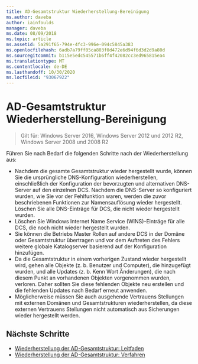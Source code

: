 ```yaml
---
title: AD-Gesamtstruktur Wiederherstellung-Bereinigung
ms.author: daveba
author: iainfoulds
manager: daveba
ms.date: 08/09/2018
ms.topic: article
ms.assetid: 5a291f65-794e-4fc3-996e-094c5845a383
ms.openlocfilehash: 6adb7a79ff05ca803f0d472e6d94f6d3d2d9a80d
ms.sourcegitcommit: b115e5edc545571b6ff4f42082cc3ed965815ea4
ms.translationtype: MT
ms.contentlocale: de-DE
ms.lasthandoff: 10/30/2020
ms.locfileid: "93067922"
---
```

# <a name="ad-forest-recovery---cleanup"></a>AD-Gesamtstruktur Wiederherstellung-Bereinigung

>Gilt für: Windows Server 2016, Windows Server 2012 und 2012 R2, Windows Server 2008 und 2008 R2

 Führen Sie nach Bedarf die folgenden Schritte nach der Wiederherstellung aus:

- Nachdem die gesamte Gesamtstruktur wieder hergestellt wurde, können Sie die ursprüngliche DNS-Konfiguration wiederherstellen, einschließlich der Konfiguration der bevorzugten und alternativen DNS-Server auf den einzelnen DCS. Nachdem die DNS-Server so konfiguriert wurden, wie Sie vor der Fehlfunktion waren, werden die zuvor beschriebenen Funktionen zur Namensauflösung wieder hergestellt. Löschen Sie alle DNS-Einträge für DCS, die nicht wieder hergestellt wurden.
- Löschen Sie Windows Internet Name Service (WINS)-Einträge für alle DCS, die noch nicht wieder hergestellt wurden.
- Sie können die Betriebs Master Rollen auf andere DCS in der Domäne oder Gesamtstruktur übertragen und vor dem Auftreten des Fehlers weitere globale Katalogserver basierend auf der Konfiguration hinzufügen.
- Da die Gesamtstruktur in einem vorherigen Zustand wieder hergestellt wird, gehen alle Objekte (z. b. Benutzer und Computer), die hinzugefügt wurden, und alle Updates (z. b. Kenn Wort Änderungen), die nach diesem Punkt an vorhandenen Objekten vorgenommen wurden, verloren. Daher sollten Sie diese fehlenden Objekte neu erstellen und die fehlenden Updates nach Bedarf erneut anwenden.
- Möglicherweise müssen Sie auch ausgehende Vertrauens Stellungen mit externen Domänen und Gesamtstrukturen wiederherstellen, da diese externen Vertrauens Stellungen nicht automatisch aus Sicherungen wieder hergestellt werden.

## <a name="next-steps"></a>Nächste Schritte

- [Wiederherstellung der AD-Gesamtstruktur: Leitfaden](AD-Forest-Recovery-Guide.md)
- [Wiederherstellung der AD-Gesamtstruktur: Verfahren](AD-Forest-Recovery-Procedures.md)
